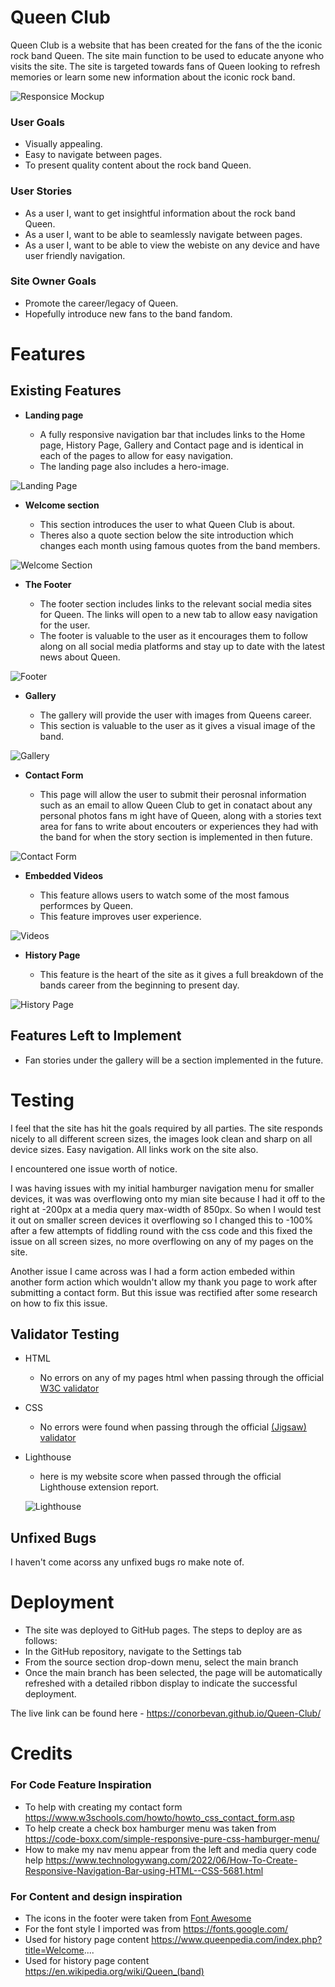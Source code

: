 # Queen Club

Queen Club is a website that has been created for the fans of the the iconic rock band Queen. The site main function to be used to educate anyone who visits the site. The site is targeted towards fans of Queen looking to refresh memories or learn some new information about the iconic rock band. 

![Responsice Mockup](docs/Screenshot9.png)

### User Goals

- Visually appealing.
- Easy to navigate between pages.
- To present quality content about the rock band Queen.

### User Stories

- As a user I, want to get insightful information about the rock band Queen.
- As a user I, want to be able to seamlessly navigate between pages. 
- As a user I, want to be able to view the webiste on any device and have user friendly navigation.

### Site Owner Goals 

- Promote the career/legacy of Queen.
- Hopefully introduce new fans to the band fandom. 


# Features 

## Existing Features

- __Landing page__

  - A fully responsive navigation bar that includes links to the Home page, History Page, Gallery and Contact page and is identical in each of the pages to allow for easy navigation.
  - The landing page also includes a hero-image. 

![Landing Page](docs/Screenshot1.png)

- __Welcome section__

  - This section introduces the user to what Queen Club is about.  
  - Theres also a quote section below the site introduction which changes each month using famous quotes from the band members. 

![Welcome Section](docs/Screenshot6.png)

- __The Footer__ 

  - The footer section includes links to the relevant social media sites for Queen. The links will open to a new tab to allow easy navigation for the user. 
  - The footer is valuable to the user as it encourages them to follow along on all social media platforms and stay up to date with the latest news about Queen.

![Footer](docs/Screenshot2.png)

- __Gallery__

  - The gallery will provide the user with images from Queens career.
  - This section is valuable to the user as it gives a visual image of the band.

![Gallery](docs/Screenshot3.png)

- __Contact Form__

  - This page will allow the user to submit their perosnal information such as an email to allow Queen Club to get in conatact about any personal photos fans m ight have of Queen, along with a stories text area for fans to write about encouters or experiences they had with the band for when the story section is implemented in then future.

![Contact Form](docs/Screenshot4.png)

- __Embedded Videos__

  - This feature allows users to watch some of the most famous performces by Queen. 
  - This feature improves user experience. 

![Videos](docs/Screenshot5.png)

- __History Page__

  - This feature is the heart of the site as it gives a full breakdown of the bands career from the beginning to present day.

![History Page](docs/Screenshot7.png)

## Features Left to Implement

- Fan stories under the gallery will be a section implemented in the future. 


# Testing 

I feel that the site has hit the goals required by all parties. The site responds nicely to all different screen sizes, the images look clean and sharp on all device sizes. Easy navigation. All links work on the site also.
 
I encountered one issue worth of notice.

I was having issues with my initial hamburger navigation menu for smaller devices, it was was overflowing onto my mian site because I had it off to the right at -200px at a media query max-width of 850px. So when I would test it out on smaller screen devices it overflowing so I changed this to -100% after a few attempts of fiddling round with the css code and this fixed the issue on all screen sizes, no more overflowing on any of my pages on the site.

Another issue I came across was I had a form action embeded within another form action which wouldn't allow my thank you page to work after submitting a contact form. But this issue was rectified after some research on how to fix this issue.

## Validator Testing 

- HTML
  - No errors on any of my pages html when passing through the official [W3C validator](https://validator.w3.org/#validate_by_input)

- CSS
  - No errors were found when passing through the official [(Jigsaw) validator](https://jigsaw.w3.org/css-validator/#validate_by_input)

- Lighthouse
  - here is my website score when passed through the official Lighthouse extension report. 

  ![Lighthouse](docs/Screenshot8.png)

## Unfixed Bugs

I haven't come acorss any unfixed bugs ro make note of. 


# Deployment 

- The site was deployed to GitHub pages. The steps to deploy are as follows: 
- In the GitHub repository, navigate to the Settings tab 
- From the source section drop-down menu, select the main branch
- Once the main branch has been selected, the page will be automatically refreshed with a detailed ribbon display to indicate the successful deployment. 

The live link can be found here -  https://conorbevan.github.io/Queen-Club/ 


# Credits 

### For Code Feature Inspiration 
- To help with creating my contact form https://www.w3schools.com/howto/howto_css_contact_form.asp
- To help create a check box hamburger menu was taken from https://code-boxx.com/simple-responsive-pure-css-hamburger-menu/ 
- How to make my nav menu appear from the left and media query code help https://www.technologywang.com/2022/06/How-To-Create-Responsive-Navigation-Bar-using-HTML--CSS-5681.html

### For Content and design inspiration
- The icons in the footer were taken from [Font Awesome](https://fontawesome.com/)
- For the font style I imported was from https://fonts.google.com/ 
- Used for history page content https://www.queenpedia.com/index.php?title=Welcome....
- Used for history page content https://en.wikipedia.org/wiki/Queen_(band)